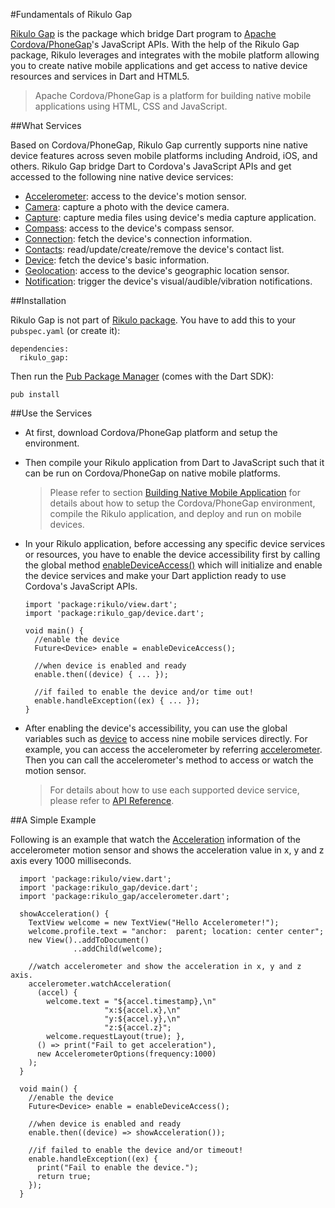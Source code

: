 #Fundamentals of Rikulo Gap

[Rikulo Gap](https://github.com/rikulo/rikulo-gap) is the package which bridge Dart program to [Apache Cordova/PhoneGap](http://phonegap.com/)'s JavaScript APIs. With the help of the Rikulo Gap package, Rikulo leverages and integrates with the mobile platform allowing you to create native mobile applications and get access to native device resources and services in Dart and HTML5.

>Apache Cordova/PhoneGap is a platform for building native mobile applications using HTML, CSS and JavaScript.

##What Services

Based on Cordova/PhoneGap, Rikulo Gap currently supports nine native device features across seven mobile platforms including Android, iOS, and others. Rikulo Gap bridge Dart to Cordova's JavaScript APIs and get accessed to the following nine native device services:

* [Accelerometer](gap:accelerometer): access to the device's motion sensor.
* [Camera](gap:camera): capture a photo with the device camera.
* [Capture](gap:capture): capture media files using device's media capture application.
* [Compass](gap:compass): access to the device's compass sensor.
* [Connection](gap:connection): fetch the device's connection information.
* [Contacts](gap:contacts): read/update/create/remove the device's contact list.
* [Device](gap:device): fetch the device's basic information.
* [Geolocation](gap:geolocation): access to the device's geographic location sensor.
* [Notification](gap:notification): trigger the device's visual/audible/vibration notifications.

##Installation

Rikulo Gap is not part of [Rikulo package](http://pub.dartlang.org/packages/rikulo).
You have to add this to your `pubspec.yaml` (or create it):

    dependencies:
      rikulo_gap:

Then run the [Pub Package Manager](http://pub.dartlang.org/doc) (comes with the Dart SDK):

    pub install

##Use the Services

* At first, download Cordova/PhoneGap platform and setup the environment.

* Then compile your Rikulo application from Dart to JavaScript such that it can be run on Cordova/PhoneGap on native mobile platforms.

    >Please refer to section [Building Native Mobile Application](../Getting_Started/Building_Native_Mobile_Application) for details about how to setup the Cordova/PhoneGap environment, compile the Rikulo application, and deploy and run on mobile devices.

* In your Rikulo application, before accessing any specific device services or resources, you have to enable the device accessibility first by calling the global method [enableDeviceAccess()](gap:device) which will initialize and enable the device services and make your Dart appliction ready to use Cordova's JavaScript APIs.

      import 'package:rikulo/view.dart';
      import 'package:rikulo_gap/device.dart';

      void main() {
        //enable the device
        Future<Device> enable = enableDeviceAccess();

        //when device is enabled and ready
        enable.then((device) { ... });

        //if failed to enable the device and/or time out!
        enable.handleException((ex) { ... }); 
      }

* After enabling the device's accessibility, you can use the global variables such as [device](gap:device) to access nine mobile services directly. For example, you can access the accelerometer by referring [accelerometer](gap:accelerometer). Then you can call the accelerometer's method to access or watch the motion sensor.

    >For details about how to use each supported device service, please refer to [API Reference](http://api.rikulo.org/rikulo-gap/latest/).


##A Simple Example

Following is an example that watch the [Acceleration](gap:accelerometer) information of the accelerometer motion sensor and shows the acceleration value in x, y and z axis every 1000 milliseconds. 

      import 'package:rikulo/view.dart';
      import 'package:rikulo_gap/device.dart';
      import 'package:rikulo_gap/accelerometer.dart';

      showAcceleration() {
        TextView welcome = new TextView("Hello Accelerometer!");
        welcome.profile.text = "anchor:  parent; location: center center";
        new View()..addToDocument()
                  ..addChild(welcome);

        //watch accelerometer and show the acceleration in x, y and z axis.
        accelerometer.watchAcceleration(
          (accel) {
            welcome.text = "${accel.timestamp},\n"
                         "x:${accel.x},\n"
                         "y:${accel.y},\n"
                         "z:${accel.z}";
            welcome.requestLayout(true); }, 
          () => print("Fail to get acceleration"),
          new AccelerometerOptions(frequency:1000)
        );
      }

      void main() {
        //enable the device
        Future<Device> enable = enableDeviceAccess(); 

        //when device is enabled and ready
        enable.then((device) => showAcceleration());

        //if failed to enable the device and/or timeout!
        enable.handleException((ex) { 
          print("Fail to enable the device.");
          return true;
        });
      }
